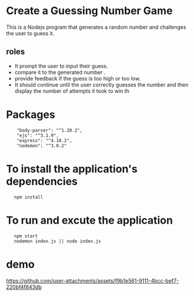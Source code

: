 # Create a Guessing Number Game
This is a Nodejs program that generates a random number and challenges the user to guess it.

## roles 
 - It prompt the user to input their guess.
 - compare it to the generated number .
 - provide feedback if the guess is too high or too low. 
 - It should continue until the user correctly guesses the number and then display the number of attempts it took to win th

# Packages
        "body-parser": "^1.20.2",
        "ejs": "^3.1.9",
        "express": "^4.18.2",
        "nodemon": "^3.0.2"

# To install the application's dependencies   
       npm install 
# To run and excute the application 
       npm start  
       nodemon index.js || node index.js
# demo 

https://github.com/user-attachments/assets/f9b1e561-9111-4bcc-bef7-220bf4f843db

